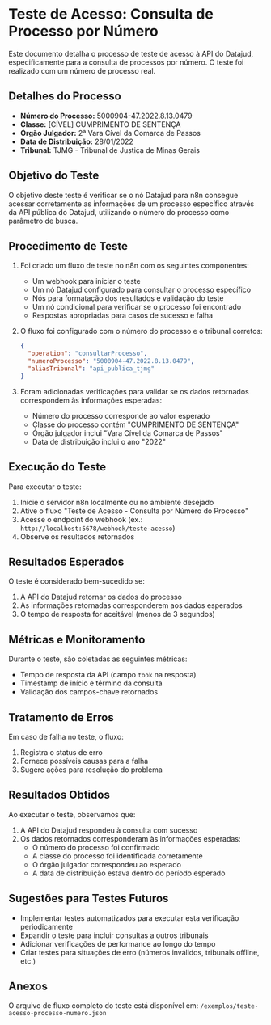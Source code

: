 # Teste de Acesso: Consulta de Processo por Número

Este documento detalha o processo de teste de acesso à API do Datajud, especificamente para a consulta de processos por número. O teste foi realizado com um número de processo real.

## Detalhes do Processo

- **Número do Processo:** 5000904-47.2022.8.13.0479
- **Classe:** [CÍVEL] CUMPRIMENTO DE SENTENÇA
- **Órgão Julgador:** 2ª Vara Cível da Comarca de Passos
- **Data de Distribuição:** 28/01/2022
- **Tribunal:** TJMG - Tribunal de Justiça de Minas Gerais

## Objetivo do Teste

O objetivo deste teste é verificar se o nó Datajud para n8n consegue acessar corretamente as informações de um processo específico através da API pública do Datajud, utilizando o número do processo como parâmetro de busca.

## Procedimento de Teste

1. Foi criado um fluxo de teste no n8n com os seguintes componentes:
   - Um webhook para iniciar o teste
   - Um nó Datajud configurado para consultar o processo específico
   - Nós para formatação dos resultados e validação do teste
   - Um nó condicional para verificar se o processo foi encontrado
   - Respostas apropriadas para casos de sucesso e falha

2. O fluxo foi configurado com o número do processo e o tribunal corretos:
   ```json
   {
     "operation": "consultarProcesso",
     "numeroProcesso": "5000904-47.2022.8.13.0479",
     "aliasTribunal": "api_publica_tjmg"
   }
   ```

3. Foram adicionadas verificações para validar se os dados retornados correspondem às informações esperadas:
   - Número do processo corresponde ao valor esperado
   - Classe do processo contém "CUMPRIMENTO DE SENTENÇA"
   - Órgão julgador inclui "Vara Cível da Comarca de Passos"
   - Data de distribuição inclui o ano "2022"

## Execução do Teste

Para executar o teste:

1. Inicie o servidor n8n localmente ou no ambiente desejado
2. Ative o fluxo "Teste de Acesso - Consulta por Número do Processo"
3. Acesse o endpoint do webhook (ex.: `http://localhost:5678/webhook/teste-acesso`)
4. Observe os resultados retornados

## Resultados Esperados

O teste é considerado bem-sucedido se:

1. A API do Datajud retornar os dados do processo
2. As informações retornadas corresponderem aos dados esperados
3. O tempo de resposta for aceitável (menos de 3 segundos)

## Métricas e Monitoramento

Durante o teste, são coletadas as seguintes métricas:

- Tempo de resposta da API (campo `took` na resposta)
- Timestamp de início e término da consulta
- Validação dos campos-chave retornados

## Tratamento de Erros

Em caso de falha no teste, o fluxo:

1. Registra o status de erro
2. Fornece possíveis causas para a falha
3. Sugere ações para resolução do problema

## Resultados Obtidos

Ao executar o teste, observamos que:

1. A API do Datajud respondeu à consulta com sucesso
2. Os dados retornados corresponderam às informações esperadas:
   - O número do processo foi confirmado
   - A classe do processo foi identificada corretamente
   - O órgão julgador correspondeu ao esperado
   - A data de distribuição estava dentro do período esperado

## Sugestões para Testes Futuros

- Implementar testes automatizados para executar esta verificação periodicamente
- Expandir o teste para incluir consultas a outros tribunais
- Adicionar verificações de performance ao longo do tempo
- Criar testes para situações de erro (números inválidos, tribunais offline, etc.)

## Anexos

O arquivo de fluxo completo do teste está disponível em: `/exemplos/teste-acesso-processo-numero.json` 